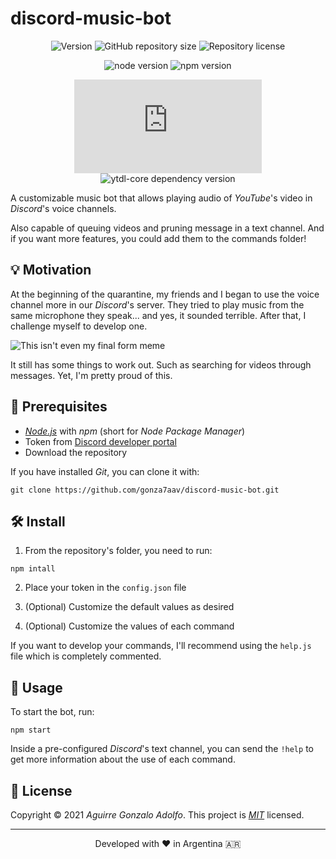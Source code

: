 # discord-music-bot

<!-- https://shields.io -->
<div align="center">

![Version](https://img.shields.io/github/package-json/v/gonza7aav/discord-music-bot?color=informational)
![GitHub repository size](https://img.shields.io/github/repo-size/gonza7aav/discord-music-bot?label=size&color=informational)
![Repository license](https://img.shields.io/github/license/gonza7aav/discord-music-bot?color=informational)

![node version](https://img.shields.io/badge/dynamic/json?label=node&color=important&query=engines.node&url=https%3A%2F%2Fraw.githubusercontent.com%2Fgonza7aav%2Fdiscord-music-bot%2Fmaster%2Fpackage.json)
![npm version](https://img.shields.io/badge/dynamic/json?label=npm&color=important&query=engines.npm&url=https%3A%2F%2Fraw.githubusercontent.com%2Fgonza7aav%2Fdiscord-music-bot%2Fmaster%2Fpackage.json)

![discord.js dependency version](https://img.shields.io/github/package-json/dependency-version/gonza7aav/discord-music-bot/discord.js?color=critical)
![ytdl-core dependency version](https://img.shields.io/github/package-json/dependency-version/gonza7aav/discord-music-bot/ytdl-core?color=critical)

</div>

<!-- summary -->

A customizable music bot that allows playing audio of _YouTube_'s video in _Discord_'s voice channels.

Also capable of queuing videos and pruning message in a text channel. And if you want more features, you could add them to the commands folder!

## 💡 Motivation

At the beginning of the quarantine, my friends and I began to use the voice channel more in our _Discord_'s server. They tried to play music from the same microphone they speak... and yes, it sounded terrible. After that, I challenge myself to develop one.

![This isn't even my final form meme](https://media.giphy.com/media/J1QcNGubdJPESH1bPo/giphy-downsized.gif)

It still has some things to work out. Such as searching for videos through messages. Yet, I'm pretty proud of this.

<!-- screenshot and videos -->
<!--
## ✨ Demo
-->

## 🚧 Prerequisites

- _[Node.js](https://nodejs.org/en/)_ with _npm_ (short for _Node Package Manager_)
- Token from [Discord developer portal](https://discord.com/developers/applications)
- Download the repository

If you have installed _Git_, you can clone it with:

```
git clone https://github.com/gonza7aav/discord-music-bot.git
```

## 🛠️ Install

1. From the repository's folder, you need to run:

```
npm intall
```

2. Place your token in the `config.json` file

3. (Optional) Customize the default values as desired

4. (Optional) Customize the values of each command

If you want to develop your commands, I'll recommend using the `help.js` file which is completely commented.

## 🚀 Usage

To start the bot, run:

```
npm start
```

Inside a pre-configured _Discord_'s text channel, you can send the `!help` to get more information about the use of each command.

<!--
## 🤝 Contributors

Thanks to the following people who have contributed to this project:

- [@scottydocs](https://github.com/scottydocs) 📖
- [@cainwatson](https://github.com/cainwatson) 🐛
- [@calchuchesta](https://github.com/calchuchesta) 🐛

You might want to consider using something like the [All Contributors](https://github.com/all-contributors/all-contributors) specification and its [emoji key](https://allcontributors.org/docs/en/emoji-key).
-->

<!--
## 🍰 Contributing

<!--- If your README is long or you have some specific process or steps you want contributors to follow, consider creating a separate CONTRIBUTING.md file--->
<!--
Contributions, issues and feature requests are welcome.
Feel free to check issues page if you want to contribute.

Check the contributing guide.

To contribute to <project_name>, follow these steps:

1. Fork this repository.
2. Create a branch: `git checkout -b <branch_name>`.
3. Make your changes and commit them: `git commit -m '<commit_message>'`
4. Push to the original branch: `git push origin <project_name>/<location>`
5. Create the pull request.

Alternatively see the GitHub documentation on [creating a pull request](https://help.github.com/en/github/collaborating-with-issues-and-pull-requests/creating-a-pull-request).
-->

<!--
## 💻 Built with

- Node.js
- discord.js
-->

<!--
## 🙏 Support

consider donating iif this project helped you!
Loved the tool? Please consider donating 💸 to help it improve!
-->

## 📝 License

<!-- https://choosealicense.com/ -->

Copyright © 2021 _Aguirre Gonzalo Adolfo_.
This project is _[MIT](link)_ licensed.

---

<p align="center">
Developed with ❤️ in Argentina 🇦🇷
</p>
